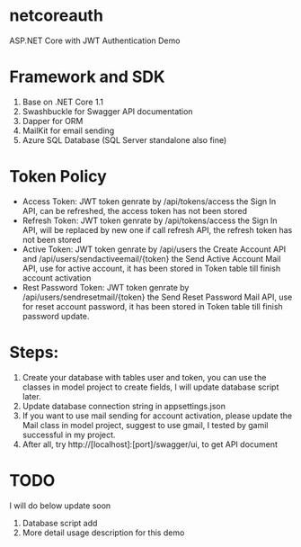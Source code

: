 # netcoreauth
ASP.NET Core with JWT Authentication Demo

# Framework and SDK
1. Base on .NET Core 1.1
2. Swashbuckle for Swagger API documentation
3. Dapper for ORM
4. MailKit for email sending
5. Azure SQL Database (SQL Server standalone also fine)

# Token Policy
- Access Token: JWT token genrate by /api/tokens/access the Sign In API, can be refreshed, the access token has not been stored
- Refresh Token: JWT token genrate by /api/tokens/access the Sign In API, will be replaced by new one if call refresh API, the refresh token has not been stored
- Active Token: JWT token genrate by /api/users the Create Account API and /api/users/sendactiveemail/{token} the Send Active Account Mail API, use for active account, it has been stored in Token table till finish account activation 
- Rest Password Token: JWT token genrate by /api/users/sendresetmail/{token} the Send Reset Password Mail API, use for reset account password, it has been stored in Token table till finish password update. 

# Steps:
1. Create your database with tables user and token, you can use the classes in model project to create fields, I will update database script later.
2. Update database connection string in appsettings.json
3. If you want to use mail sending for account activation, please update the Mail class in model project, suggest to use gmail, I tested by gamil successful in my project. 
4. After all, try http://[localhost]:[port]/swagger/ui, to get API document

# TODO
I will do below update soon
1. Database script add
2. More detail usage description for this demo
